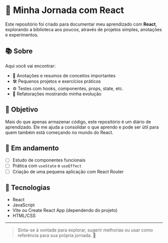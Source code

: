 # 🌱 Minha Jornada com React

Este repositório foi criado para documentar meu aprendizado com **React**, explorando a biblioteca aos poucos, através de projetos simples, anotações e experimentos.

## 📚 Sobre

Aqui você vai encontrar:

- 🧠 Anotações e resumos de conceitos importantes
- 🛠️ Pequenos projetos e exercícios práticos
- ⚙️ Testes com hooks, componentes, props, state, etc.
- 📝 Refatorações mostrando minha evolução

## 🎯 Objetivo

Mais do que apenas armazenar código, este repositório é um diário de aprendizado. Ele me ajuda a consolidar o que aprendo e pode ser útil para quem também está começando no mundo do React.

## 📌 Em andamento

- [ ] Estudo de componentes funcionais
- [ ] Prática com `useState` e `useEffect`
- [ ] Criação de uma pequena aplicação com React Router

## 🚀 Tecnologias

- React
- JavaScript
- Vite ou Create React App (dependendo do projeto)
- HTML/CSS

---

> Sinta-se à vontade para explorar, sugerir melhorias ou usar como referência para sua própria jornada. 💙

